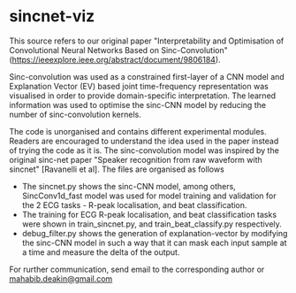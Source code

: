 # sincnet-viz

This source refers to our original paper "Interpretability and Optimisation of Convolutional Neural Networks Based on Sinc-Convolution" (https://ieeexplore.ieee.org/abstract/document/9806184). 

Sinc-convolution was used as a constrained first-layer of a CNN model and Explanation Vector (EV) based joint time-frequency representation was visualised in order to provide domain-specific interpretation. The learned information was used to optimise the sinc-CNN model by reducing the number of sinc-convolution kernels.

The code is unorganised and contains different experimental modules. Readers are encouraged to understand the idea used in the paper instead of trying the code as it is. The sinc-convolution model was inspired by the original sinc-net paper "Speaker recognition from raw waveform with sincnet" [Ravanelli et al]. The files are organised as follows 
* The sincnet.py shows the sinc-CNN model, among others, SincConv1d_fast model was used for model training and validation for the 2 ECG tasks - R-peak localisation, and beat classification. 
* The training for ECG R-peak localisation, and beat classification tasks were shown in train_sincnet.py, and train_beat_classify.py respectively. 
* debug_filter.py shows the generation of explanation-vector by modifying the sinc-CNN model in such a way that it can mask each input sample at a time and measure the delta of the output. 

For rurther communication, send email to the corresponding author or mahabib.deakin@gmail.com
